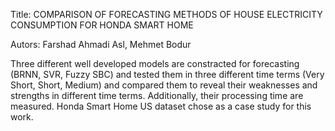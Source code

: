 Title: COMPARISON OF FORECASTING METHODS OF HOUSE ELECTRICITY CONSUMPTION FOR HONDA SMART HOME

Autors: Farshad Ahmadi Asl, Mehmet Bodur

Three different well developed models are constracted for forecasting (BRNN, SVR, Fuzzy SBC) and tested them in three different time terms (Very Short, Short, Medium) and compared them to reveal their weaknesses and strengths in different time terms. Additionally, their processing time are measured. Honda Smart Home US dataset chose as a case study for this work.
